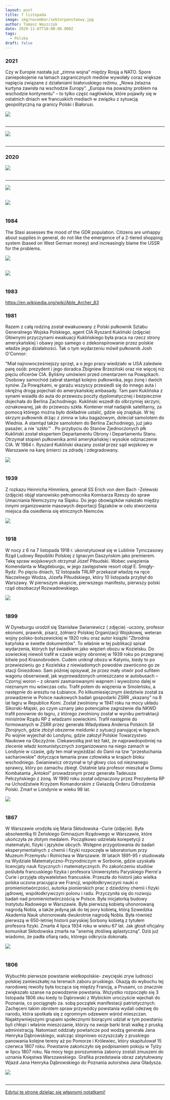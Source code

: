 ```yaml
---
layout: post
title: 7 listopada
image: img/november/sektorpanstwowy.jpg
author: Tomasz Waszczyk
date: 2020-11-07T10:00:00.000Z
tags:
  - Polska
draft: false
---
```


### 2021

Czy w Europie nastała już „zimna wojna” między Rosją a NATO. Spore zaniepokojenie na łamach zagranicznych mediów wywołały coraz większe napięcia związane z działaniami białoruskiego reżimu. „Nowa żelazna kurtyna zawisła na wschodzie Europy”. „Europa ma poważny problem na wschodzie kontynentu” – to tylko część nagłówków, które pojawiły się w ostatnich dniach we francuskich mediach w związku z sytuacją geopolityczną na granicy Polski i Białorusi.

<img src="./img/november/rosjabialorus.jpg"><br><br>

---

<img src="./img/november/woda.jpg"><br><br>

---

### 2020

<img src="./img/november/sektorpanstwowy.jpg"><br><br>

---

<img src="./img/november/wybory.jpeg"><br><br>

<img src="./img/november/wybory2.png"><br><br>

### 1984

The Stasi assesses the mood of the GDR population. Citizens are unhappy about supplies in general, do not like the emergence of a 2-tiered shopping system (based on West German money) and increasingly blame the USSR for the problems.

<img src="./img/november/citizenmood.jpeg"><br><br>

<img src="./img/november/citizenmood2.jpeg"><br><br>

### 1983

https://en.wikipedia.org/wiki/Able_Archer_83

### 1981

Razem z całą rodziną został ewakuowany z Polski pułkownik Sztabu Generalnego Wojska Polskiego, agent CIA Ryszard Kukliński (zdjęcie) Głównymi przyczynami ewakuacji Kuklińskiego była praca na rzecz strony amerykańskiej i obawy jego samego o zdekonspirowanie przez polskie władze jego działalności.
Tak o tym wydarzeniu mówił pułkownik Josh O'Connor:

"Miał najnowocześniejszy sprzęt, a o jego pracy wiedziało w USA zaledwie parę osób: prezydent i jego doradca Zbigniew Brzeziński oraz nie więcej niz pięciu oficerów CIA. Byliśmy umówieni przed cmentarzem na Powązkach. Osobowy samochód zabrał stamtąd kolejno pułkownika, jego żonę i dwóch synów. Za Powązkami, w garażu wszyscy przesiedli się do innego auta i okrężną drogą pojechali do amerykańskiej ambasady. Tam pani Kuklińska z synami wsiadła do auta do przewozu poczty dyplomatycznej i bezpiecznie dojechała do Berlina Zachodniego. Kukliński wszedł do olbrzymiej skrzyni, oznakowanej, jak do przewozu szkła. Kontener miał nadajnik satelitarny, za pomocą którego można było dokładnie ustalić, gdzie się znajduje. W tej skrzyni pułkownik drżąc z zimna w luku bagażowym, doleciał samolotem do Wiednia. A stamtąd także samolotem do Berlina Zachodniego, już jako pasażer, a nie 'szkło'" .
Po przybyciu do Stanów Zjednoczonych płk Kukliński został ekspertem Departamentu Obrony i Departamentu Stanu. Otrzymał stopień pułkownika armii amerykańskiej i wysokie odznaczenie CIA.
W 1984 r. Ryszard Kukliński skazany został przez sąd wojskowy w Warszawie na karę śmierci za zdradę i zdegradowany.

<img src="./img/november/kuklinski.jpg"/><br><br>

### 1939

Z rozkazu Heinricha Himmlera, generał SS Erich von dem Bach -Zelewski (zdjęcie) objął stanowisko pełnomocnika Komisarza Rzeszy do spraw Umacniania Niemczyzny na Śląsku. Do jego obowiązków należało między innymi organizowanie masowych deportacji Ślązaków w celu stworzenia miejsca dla osiedlenia się etnicznych Niemców.

<img src="./img/november/himmler.jpg"/><br><br>

### 1918

W nocy z 6 na 7 listopada 1918 r. ukonstytuował się w Lublinie Tymczasowy Rząd Ludowy Republiki Polskiej z Ignacym Daszyńskim jako premierem. Tekę spraw wojskowych otrzymał Józef Piłsudski. Wobec uwięzienia Komendanta w Magdeburgu, w jego zastępstwie resort objął E. Śmigły-Rydz. Po pięciu dniach, 12 listopada TRLRP przekazał władzę na ręce Naczelnego Wodza, Józefa Piłsudskiego, który 10 listopada przybył do Warszawy.
W pierwszym akapicie, pierwszego manifestu, pierwszy polski rząd obsobaczył Rozwadowskiego.

<img src="./img/november/rzadludowy.jpg"><br><br>

### 1899

W Dyneburgu urodził się Stanisław Swianiewicz ( zdjęcie) -uczony, profesor ekonomi, prawnik, pisarz, żółnierz Polskiej Organizacji Wojskowej, weteran wojny polsko-bolszewickiej w 1920 roku oraz autor książki "Zbrodnia katyńska w świetle dokumentów". To właśnie w tej publikacji spisał wydarzenia, których był świadkiem jako więzień obozu w Kozielsku. Do sowieckiej niewoli trafił w czasie wojny obronnej w 1939 roku po przegranej bitwie pod Krasnobrodem. Cudem uniknął obozu w Katyniu, kiedy to po przewiezieniu go z Kozielska z niewiadomych powodów zawrócono go ze stacji Gniezdowo. Sam później opisywał, że przez mały otwór pod sufitem wagonu obserwował, jak wyprowadzonych umieszczano w autobusach – Czornyj woron – z oknami zasmarowanymi wapnem i wywożono dalej w nieznanym mu wówczas celu. Trafił potem do więzienia w Smoleńsku, a następnie do aresztu na Łubiance. Po kilkumiesięcznym śledztwie został za prowadzenie w Polsce naukowych badań gospodarki ZSRR „skazany” na 8 lat łagru w Republice Komi. Został zwolniony w 1941 roku na mocy układu Sikorski-Majski, po czym uznany jako potencjalne zagrożenie dla NKWD trafił ponownie do łagru, z którego zwolniony został w wyniku pertraktacji ministrów Rządu RP z władzami sowieckimi. Trafił następnie do formowanych w ZSRR przez generała Władysława Andersa Polskich Sił Zbrojnych, gdzie złożył obszerne meldunki z sytuacji panującej w łagrach.
Po wojnie wyjechał do Londynu, gdzie założył Polskie Towarzystwo Naukowe na Obczyźnie.
Ciekawostką jest też fakt, że najprawdopobniej na zlecenie władz komunistycznych zorganizowano na niego zamach w Londynie w czasie, gdy ten miał wyjeżdżać do Danii na tzw "przesłuchania sacharowskie" dotyczące łamania praw człowieka w krajach bloku wschodniego. Swianiewicz otrzymał w tył głowy cios od nieznanego sprawcy, który po zamachu zbiegł. Ostatnie lata profesor mieszkał w Domu Kombatanta „Antokol” prowadzonym przez generała Tadeusza Pełczyńskiego z żoną.
W 1990 roku został odznaczony przez Prezydenta RP na Uchodźstwie Krzyżem Komandorskim z Gwiazdą Orderu Odrodzenia Polski.
Zmarł w Londynie w wieku 98 lat.

<img src="./img/november/swianiewicz.jpg"/><br><br>

### 1867

W Warszawie urodziła się Maria Skłodowska -Curie (zdjęcie). Była absolwentką III Żeńskiego Gimnazjum Rządowego w Warszawie, które ukończyła ze złotym medalem. Początkowo udzielała korepetycji z matematyki, fizyki i języków obcych. Wstępne przygotowania do badań eksperymentalnych z chemii i fizyki rozpoczęła w laboratorium przy Muzeum Przemysłu i Rolnictwa w Warszawie. W latach 1891-95 r studiowała na Wydziale Matematyczno-Przyrodniczym w Sorbonie, gdzie uzyskała licencjaty nauk fizycznych i matematycznych. Po zakończeniu studiów poślubiła francuskiego fizyka i profesora Uniwersytetu Paryskiego Pierre'a Curie i przyjęła obywatelstwo francuskie. Przeszła do historii jako wielka polska uczona pracująca we Francji, współodkrywczyni nauki o promieniotwórczości, autorka pionierskich prac z dziedziny chemii i fizyki jądrowej, współodkrywczyni polonu i radu. Przyczyniła się do rozwoju badań nad promieniotwórczością w Polsce. Była inicjatorką budowy Instytutu Radowego w Warszawie. Była pierwszą kobietą uhonorowaną nagrodą Nobla, a także jedyną jak do tej pory kobietą, którą Szwedzka Akademia Nauk uhonorowała dwukrotnie nagrodą Nobla. Była również pierwszą w 650-letniej historii paryskiej Sorbony kobietą z tytułem profesora fizyki.
Zmarła 4 lipca 1934 roku w wieku 67 lat.
Jak głosił oficjalny komunikat Skłodowska zmarła na "anemię złośliwą aplastyczną". Dziś już wiadomo, że padła ofiarą radu, którego odkrycia dokonała.

<img src="./img/november/maria.jpg"/><br><br>

### 1806

Wybuchło pierwsze powstanie wielkopolskie- zwycięski zryw ludności polskiej zamieszkałej na terenach zaboru pruskiego. Okazją do wybuchu tej narodowej rewolty była tocząca się między Francją, a Prusami, co znacznie zwiększało szanse na powodzenie powstania.
Wszystko rozpoczęło się 3 listopada 1806 oku kiedy to Dąbrowski z Wybickim
uroczyście wjechali do Poznania, co pociągnęło za. sobą początek manifestacji patriotycznych. Zachęceni takim obrotem spraw przywódcy powstania wydali odezwę do narodu, która spotkała się z ogromnym odzewem wśród mieszczan.
Najaktywniejszymi grupami społecznymi biorącymi udział w tym powstaniu byli chłopi i właśnie mieszczanie, którzy na swoje barki brali walkę z pruską administracją. Natomiast oddziały powtańcze pod wodzą generała Jana Henryka Dąbrowskiego, walcząc stopniowo oczyszczały z pruskiego panowania kolejne tereny aż po Pomorze i Królewiec, który skapitulował 15 czerwca 1807 roku.
Powstanie zakończyło się podpisaniem pokoju w Tylży w lipcu 1807 roku. Na mocy tego porozumienia zaborcy zostali zmuszeni do uznania Księstwa Warszawskiego.
Grafika przedstawia obraz zatytułowany Wjazd Jana Henryka Dąbrowskiego do Poznania autorstwa Jana Gładysza.

<img src="./img/november/zryw.jpg"/><br><br>

---

<a href="https://github.com/TomaszWaszczyk/historia.waszczyk.com/edit/master/src/content/november-7.md" target="_blank">Edytuj tę stronę dzieląc się własnymi notatkami!</a>
